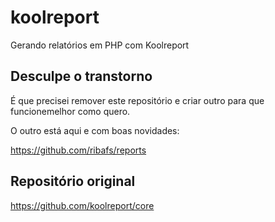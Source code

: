 # koolreport

Gerando relatórios em PHP com Koolreport

## Desculpe o transtorno

É que precisei remover este repositório e criar outro para que funcionemelhor como quero.

O outro está aqui e com boas novidades:

https://github.com/ribafs/reports

## Repositório original

https://github.com/koolreport/core
